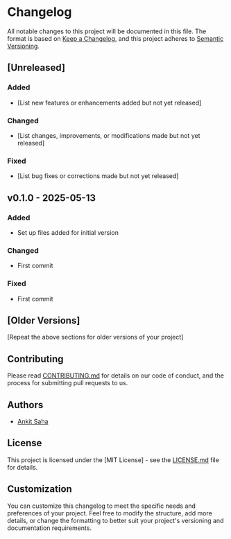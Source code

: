 
# Changelog

All notable changes to this project will be documented in this file. The format is based on [Keep a Changelog](https://keepachangelog.com/en/1.0.0/), and this project adheres to [Semantic Versioning](https://semver.org/spec/v2.0.0.html).

## [Unreleased]

### Added

- [List new features or enhancements added but not yet released]

### Changed

- [List changes, improvements, or modifications made but not yet released]

### Fixed

- [List bug fixes or corrections made but not yet released]

## v0.1.0 - 2025-05-13

### Added

- Set up files added for initial version

### Changed

- First commit

### Fixed

- First commit

## [Older Versions]

[Repeat the above sections for older versions of your project]

## Contributing

Please read [CONTRIBUTING.md](CONTRIBUTING.md) for details on our code of conduct, and the process for submitting pull requests to us.

## Authors

- [Ankit Saha](https://github.com/Ankit-saha-iiitbbsr)

## License

This project is licensed under the [MIT License] - see the [LICENSE.md](LICENSE.md) file for details.

## Customization

You can customize this changelog to meet the specific needs and preferences of your project. Feel free to modify the structure, add more details, or change the formatting to better suit your project's versioning and documentation requirements.
